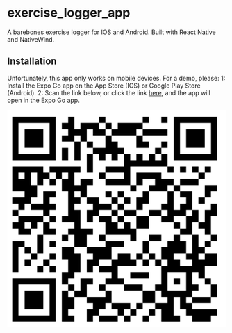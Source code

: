 # exercise_logger_app
A barebones exercise logger for IOS and Android. Built with React Native and NativeWind.

## Installation
Unfortunately, this app only works on mobile devices. For a demo, please:
1: Install the Expo Go app on the App Store (IOS) or Google Play Store (Android).
2: Scan the link below, or click the link [here](exp://u.expo.dev/update/9023888b-80f0-44e9-b6f7-e987a4f34c8a), and the app will open in the Expo Go app.

![QR Code](./qr_code.png)